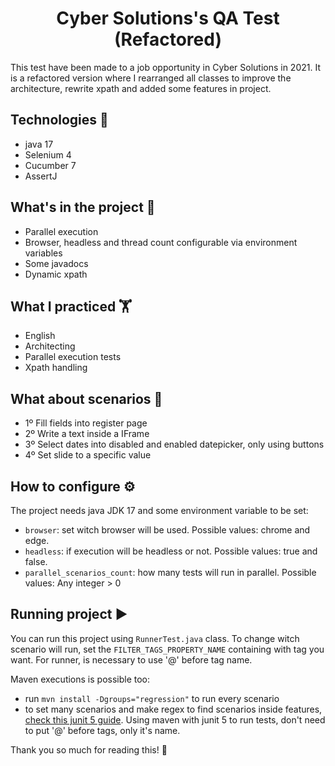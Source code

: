 <h1 align="center">Cyber Solutions's QA Test (Refactored)</h1>

This test have been made to a job opportunity in Cyber Solutions in 2021.
It is a refactored version where I rearranged all classes to improve the architecture, rewrite xpath and added some features in project.

## Technologies 🤖

- java 17
- Selenium 4
- Cucumber 7
- AssertJ

## What's in the project 🤔

- Parallel execution
- Browser, headless and thread count configurable via environment variables
- Some javadocs
- Dynamic xpath

## What I practiced 🏋️

- English
- Architecting
- Parallel execution tests
- Xpath handling

## What about scenarios 📝

- 1º Fill fields into register page
- 2º Write a text inside a IFrame
- 3º Select dates into disabled and enabled datepicker, only using buttons
- 4º Set slide to a specific value

## How to configure ⚙️

The project needs java JDK 17 and some environment variable to be set:

- `browser`: set witch browser will be used. Possible values: chrome and edge.
- `headless`: if execution will be headless or not. Possible values: true and false.
- `parallel_scenarios_count`: how many tests will run in parallel. Possible values: Any integer > 0

## Running project ▶️

You can run this project using `RunnerTest.java` class. To change witch scenario will run, set the `FILTER_TAGS_PROPERTY_NAME`
containing with tag you want. For runner, is necessary to use '@' before tag name.

Maven executions is possible too:

- run `mvn install -Dgroups="regression"` to run every scenario
- to set many scenarios and make regex to find scenarios inside features, [check this junit 5 guide](https://junit.org/junit5/docs/snapshot/user-guide/#running-tests-tag-expressions).
Using maven with junit 5 to run tests, don't need to put '@' before tags, only it's name.

Thank you so much for reading this! 🙏
